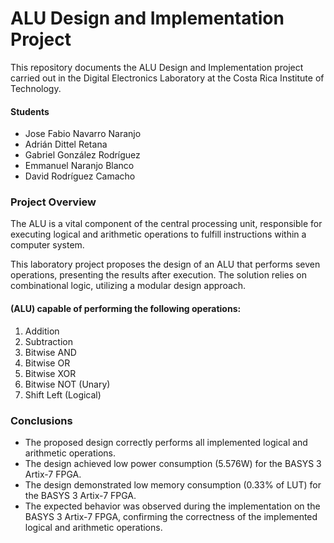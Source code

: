 # ALU Design and Implementation Project

This repository documents the ALU Design and Implementation project carried out in the Digital Electronics Laboratory at the Costa Rica Institute of Technology.

#### Students
- Jose Fabio Navarro Naranjo
- Adrián Dittel Retana
- Gabriel González Rodríguez
- Emmanuel Naranjo Blanco
- David Rodríguez Camacho

### Project Overview
The ALU is a vital component of the central processing unit, responsible for executing logical and arithmetic operations to fulfill instructions within a computer system. 

This laboratory project proposes the design of an ALU that performs seven operations, presenting the results after execution. The solution relies on combinational logic, utilizing a modular design approach. 

#### (ALU) capable of performing the following operations:
1. Addition
2. Subtraction
3. Bitwise AND
4. Bitwise OR
5. Bitwise XOR
6. Bitwise NOT (Unary)
7. Shift Left (Logical)

### Conclusions
- The proposed design correctly performs all implemented logical and arithmetic operations.
- The design achieved low power consumption (5.576W) for the BASYS 3 Artix-7 FPGA.
- The design demonstrated low memory consumption (0.33% of LUT) for the BASYS 3 Artix-7 FPGA.
- The expected behavior was observed during the implementation on the BASYS 3 Artix-7 FPGA, confirming the correctness of the implemented logical and arithmetic operations.
